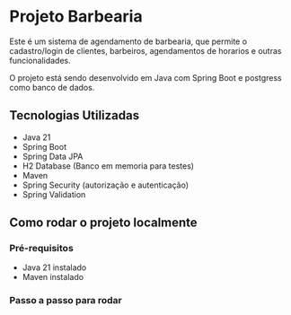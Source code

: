 # Projeto Barbearia

Este é um sistema de agendamento de barbearia, que permite o cadastro/login de clientes, barbeiros, 
agendamentos de horarios e outras funcionalidades.

O projeto está sendo desenvolvido em Java com Spring Boot e postgress como banco de dados.

## Tecnologias Utilizadas

- Java 21 
- Spring Boot
-  Spring Data JPA
-  H2 Database (Banco em memoria para testes)
-  Maven
-  Spring Security (autorização e autenticação)
-  Spring Validation

## Como rodar o projeto localmente

### Pré-requisitos

- Java 21 instalado
- Maven instalado

### Passo a passo para rodar



